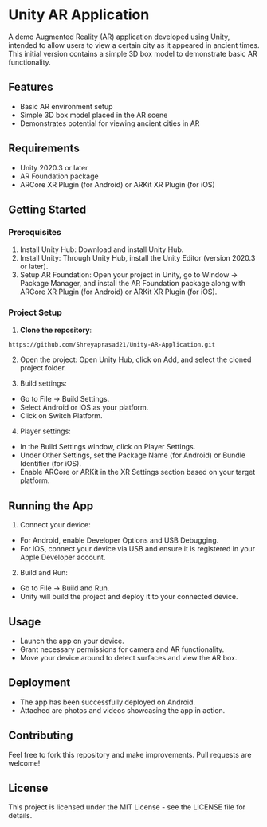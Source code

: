 # Unity AR Application

A demo Augmented Reality (AR) application developed using Unity, intended to allow users to view a certain city as it appeared in ancient times. This initial version contains a simple 3D box model to demonstrate basic AR functionality.

## Features
- Basic AR environment setup
- Simple 3D box model placed in the AR scene
- Demonstrates potential for viewing ancient cities in AR

## Requirements
- Unity 2020.3 or later
- AR Foundation package
- ARCore XR Plugin (for Android) or ARKit XR Plugin (for iOS)

## Getting Started
### Prerequisites
1. Install Unity Hub: Download and install Unity Hub.
2. Install Unity: Through Unity Hub, install the Unity Editor (version 2020.3 or later).
3. Setup AR Foundation: Open your project in Unity, go to Window -> Package Manager, and install the AR Foundation package along with ARCore XR Plugin (for Android) or ARKit XR Plugin (for iOS).

### Project Setup
1. **Clone the repository**:
```bash
https://github.com/Shreyaprasad21/Unity-AR-Application.git
```

2. Open the project: Open Unity Hub, click on Add, and select the cloned project folder.

3. Build settings:
- Go to File -> Build Settings.
- Select Android or iOS as your platform.
- Click on Switch Platform.

4. Player settings:

- In the Build Settings window, click on Player Settings.
- Under Other Settings, set the Package Name (for Android) or Bundle Identifier (for iOS).
- Enable ARCore or ARKit in the XR Settings section based on your target platform.

## Running the App
1. Connect your device:
- For Android, enable Developer Options and USB Debugging.
- For iOS, connect your device via USB and ensure it is registered in your Apple Developer account.

2. Build and Run:
- Go to File -> Build and Run.
- Unity will build the project and deploy it to your connected device.

## Usage
- Launch the app on your device.
- Grant necessary permissions for camera and AR functionality.
- Move your device around to detect surfaces and view the AR box.

## Deployment
- The app has been successfully deployed on Android.
- Attached are photos and videos showcasing the app in action.

## Contributing
Feel free to fork this repository and make improvements. Pull requests are welcome!

## License
This project is licensed under the MIT License - see the LICENSE file for details.
